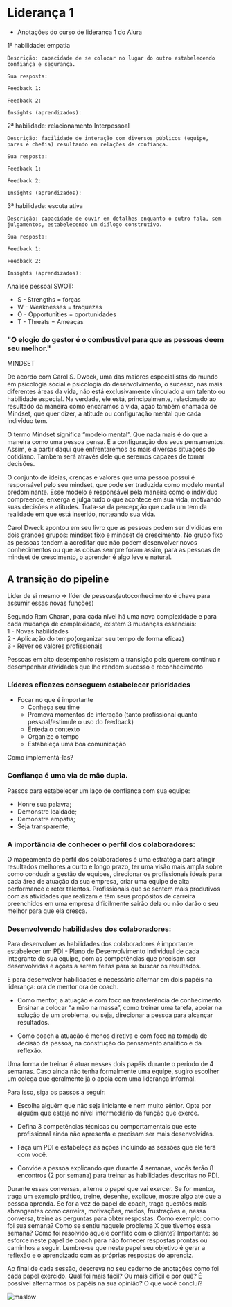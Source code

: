 # Liderança 1

- Anotações do curso de liderança 1 do Alura

1ª habilidade: empatia

    Descrição: capacidade de se colocar no lugar do outro estabelecendo confiança e segurança.

    Sua resposta:

    Feedback 1:

    Feedback 2:

    Insights (aprendizados):

2ª habilidade: relacionamento Interpessoal

    Descrição: facilidade de interação com diversos públicos (equipe, pares e chefia) resultando em relações de confiança.

    Sua resposta:

    Feedback 1:

    Feedback 2:

    Insights (aprendizados):

3ª habilidade: escuta ativa

    Descrição: capacidade de ouvir em detalhes enquanto o outro fala, sem julgamentos, estabelecendo um diálogo construtivo.

    Sua resposta:

    Feedback 1:

    Feedback 2:

    Insights (aprendizados):


Análise pessoal SWOT:

- S - Strengths = forças
- W - Weaknesses = fraquezas
- O - Opportunities = oportunidades
- T - Threats = Ameaças

### "O elogio do gestor é o combustivel para que as pessoas deem seu melhor."

MINDSET

De acordo com Carol S. Dweck, uma das maiores especialistas do mundo em psicologia social e psicologia do desenvolvimento, o sucesso, nas mais diferentes áreas da vida, não está exclusivamente vinculado a um talento ou habilidade especial. Na verdade, ele está, principalmente, relacionado ao resultado da maneira como encaramos a vida, ação também chamada de Mindset, que quer dizer, a atitude ou configuração mental que cada indivíduo tem.

O termo Mindset significa “modelo mental”. Que nada mais é do que a maneira como uma pessoa pensa. É a configuração dos seus pensamentos. Assim, é a partir daqui que enfrentaremos as mais diversas situações do cotidiano. Também será através dele que seremos capazes de tomar decisões.

O conjunto de ideias, crenças e valores que uma pessoa possui é responsável pelo seu mindset, que pode ser traduzida como modelo mental predominante. Esse modelo é responsável pela maneira como o indivíduo compreende, enxerga e julga tudo o que acontece em sua vida, motivando suas decisões e atitudes. Trata-se da percepção que cada um tem da realidade em que está inserido, norteando sua vida.


Carol Dweck apontou em seu livro que as pessoas podem ser divididas em dois grandes grupos: mindset fixo e mindset de crescimento. No grupo fixo as pessoas tendem a acreditar que não podem desenvolver novos conhecimentos ou que as coisas sempre foram assim, para as pessoas de mindset de crescimento, o aprender é algo leve e natural.

## A transição do pipeline<br>

Líder de si mesmo => líder de pessoas(autoconhecimento é chave para assumir essas novas funções)

Segundo Ram Charan, para cada nível há uma nova complexidade e para cada mudança de complexidade, existem 3 mudanças essenciais:<br>
1 - Novas habilidades<br>
2 - Aplicação do tempo(organizar seu tempo de forma eficaz)<br>
3 - Rever os valores profissionais<br>

Pessoas em alto desempenho resistem a transição pois querem continua r desempenhar atividades que lhe rendem sucesso e reconhecimento

### Líderes eficazes conseguem estabelecer prioridades
- Focar no que é importante
	- Conheça seu time
	- Promova momentos de interação (tanto profissional quanto pessoal/estimule o uso do feedback)
	- Enteda o contexto
	- Organize o tempo
	- Estabeleça uma boa comunicação

Como implementá-las?

### Confiança é uma via de mão dupla.

Passos para estabelecer um laço de confiança com sua equipe:
- Honre sua palavra;
- Demonstre lealdade;
- Demonstre empatia;
- Seja transparente;

### A importância de conhecer o perfil dos colaboradores:

O mapeamento de perfil dos colaboradores é uma estratégia para atingir resultados melhores a curto e longo prazo, ter uma visão mais ampla sobre como conduzir a gestão de equipes, direcionar os profissionais ideais para cada área de atuação da sua empresa, criar uma equipe de alta performance e reter talentos.
Profissionais que se sentem mais produtivos com as atividades que realizam e têm seus propósitos de carreira preenchidos em uma empresa dificilmente sairão dela ou não darão o seu melhor para que ela cresça.

### Desenvolvendo habilidades dos colaboradores:

Para desenvolver as habilidades dos colaboradores é importante estabelecer um PDI - Plano de Desenvolvimento Individual de cada integrante de sua equipe, com as competências que precisam ser desenvolvidas e ações a serem feitas para se buscar os resultados.

E para desenvolver habilidades é necessário alternar em dois papéis na liderança: ora de mentor ora de coach.

- Como mentor, a atuação é com foco na transferência de conhecimento. Ensinar a colocar “a mão na massa”, como treinar uma tarefa, apoiar na solução de um problema, ou seja, direcionar a pessoa para alcançar resultados.

- Como coach a atuação é menos diretiva e com foco na tomada de decisão da pessoa, na construção do pensamento analitico e da reflexão.

Uma forma de treinar é atuar nesses dois papéis durante o período de 4 semanas. Caso ainda não tenha formalmente uma equipe, sugiro escolher um colega que geralmente já o apoia com uma liderança informal.

Para isso, siga os passos a seguir:

- Escolha alguém que não seja iniciante e nem muito sênior. Opte por alguém que esteja no nível intermediário da função que exerce.

- Defina 3 competências técnicas ou comportamentais que este profissional ainda não apresenta e precisam ser mais desenvolvidas.

- Faça um PDI e estabeleça as ações incluindo as sessões que ele terá com você.

- Convide a pessoa explicando que durante 4 semanas, vocês terão 8 encontros (2 por semana) para treinar as habilidades descritas no PDI.

Durante essas conversas, alterne o papel que vai exercer. Se for mentor, traga um exemplo prático, treine, desenhe, explique, mostre algo até que a pessoa aprenda. Se for a vez do papel de coach, traga questões mais abrangentes como carreira, motivações, medos, frustrações e, nessa conversa, treine as perguntas para obter respostas. Como exemplo: como foi sua semana? Como se sentiu naquele problema X que tivemos essa semana? Como foi resolvido aquele conflito com o cliente? Importante: se esforce neste papel de coach para não fornecer respostas prontas ou caminhos a seguir. Lembre-se que neste papel seu objetivo é gerar a reflexão e o aprendizado com as próprias respostas do aprendiz.

Ao final de cada sessão, descreva no seu caderno de anotações como foi cada papel exercido. Qual foi mais fácil? Ou mais difícil e por quê? É possível alternarmos os papéis na sua opinião? O que você conclui?


![maslow](https://user-images.githubusercontent.com/49697760/103543923-0fa13100-4e7e-11eb-826d-058829f6c4f3.png)
